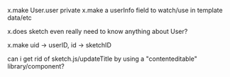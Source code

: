 x.make User.user private
x.make a userInfo field to watch/use in template data/etc

x.does sketch even really need to know anything about User?

x.make uid -> userID, id -> sketchID

can i get rid of sketch.js/updateTitle by using a "contenteditable" library/component?
